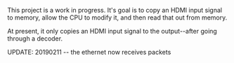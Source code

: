 This project is a work in progress.  It's goal is to copy an HDMI input signal
to memory, allow the CPU to modify it, and then read that out from memory.

At present, it only copies an HDMI input signal to the output--after going
through a decoder.

UPDATE: 20190211 -- the ethernet now receives packets

